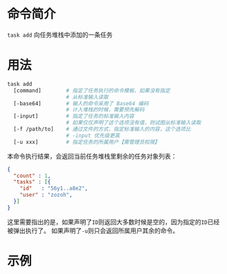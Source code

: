 # 命令简介 

`task add` 向任务堆栈中添加的一条任务

# 用法

```bash
task add
  [command]        # 指定了任务执行的命令模板，如果没有指定
                   # 从标准输入读取
  [-base64]        # 输入的命令采用了 Base64 编码
                   # 计入堆栈的时候，需要预先解码
  [-input]         # 指定了任务的标准输入内容
                   # 如果仅仅声明了这个选项没有值，则试图从标准输入读取
  [-f /path/to]    # 通过文件的方式，指定标准输入的内容，这个选项比
                   # -input 优先级更高
  [-u xxx]         # 指定任务的所属用户【需管理员权限】
```

本命令执行结果，会返回当前任务堆栈里剩余的任务对象列表：

```json
{
  "count" : 1,
  "tasks" : [{
    "id"   : "56y1..a8e2",
    "user" : "zozoh",
  }]
}
```

这里需要指出的是，如果声明了`ID`则返回大多数时候是空的，因为指定的`ID`已经被弹出执行了。
如果声明了`-u`则只会返回所属用户其余的命令。

# 示例

```bash
```